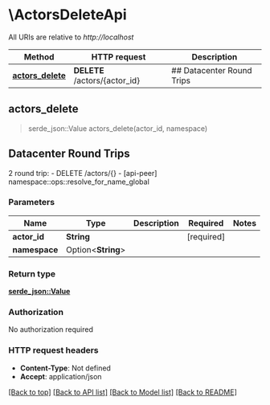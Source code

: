 # \ActorsDeleteApi

All URIs are relative to *http://localhost*

Method | HTTP request | Description
------------- | ------------- | -------------
[**actors_delete**](ActorsDeleteApi.md#actors_delete) | **DELETE** /actors/{actor_id} | ## Datacenter Round Trips



## actors_delete

> serde_json::Value actors_delete(actor_id, namespace)
## Datacenter Round Trips

2 round trip: - DELETE /actors/{} - [api-peer] namespace::ops::resolve_for_name_global

### Parameters


Name | Type | Description  | Required | Notes
------------- | ------------- | ------------- | ------------- | -------------
**actor_id** | **String** |  | [required] |
**namespace** | Option<**String**> |  |  |

### Return type

[**serde_json::Value**](serde_json::Value.md)

### Authorization

No authorization required

### HTTP request headers

- **Content-Type**: Not defined
- **Accept**: application/json

[[Back to top]](#) [[Back to API list]](../README.md#documentation-for-api-endpoints) [[Back to Model list]](../README.md#documentation-for-models) [[Back to README]](../README.md)


